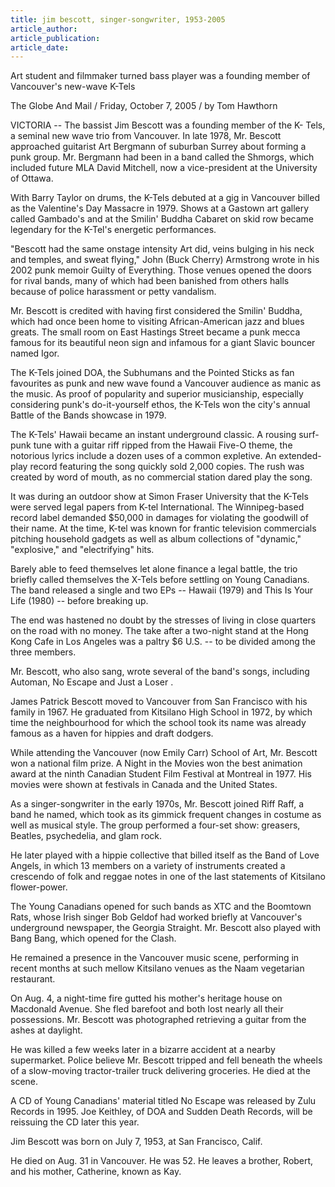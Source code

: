 ```yaml
---
title: jim bescott, singer-songwriter, 1953-2005
article_author:
article_publication:
article_date:
---
```

Art student and filmmaker turned bass player was a founding member of Vancouver's new-wave K-Tels  
  
The Globe And Mail / Friday, October 7, 2005 / by Tom Hawthorn  
  
VICTORIA -- The bassist Jim Bescott was a founding member of the K- Tels, a seminal new wave trio from Vancouver. In late 1978, Mr. Bescott approached guitarist Art Bergmann of suburban Surrey about forming a punk group. Mr. Bergmann had been in a band called the Shmorgs, which included future MLA David Mitchell, now a vice-president at the University of Ottawa.  
  
With Barry Taylor on drums, the K-Tels debuted at a gig in Vancouver billed as the Valentine's Day Massacre in 1979. Shows at a Gastown art gallery called Gambado's and at the Smilin' Buddha Cabaret on skid row became legendary for the K-Tel's energetic performances.  
  
"Bescott had the same onstage intensity Art did, veins bulging in his neck and temples, and sweat flying," John (Buck Cherry) Armstrong wrote in his 2002 punk memoir Guilty of Everything. Those venues opened the doors for rival bands, many of which had been banished from others halls because of police harassment or petty vandalism.  
  
Mr. Bescott is credited with having first considered the Smilin' Buddha, which had once been home to visiting African-American jazz and blues greats. The small room on East Hastings Street became a punk mecca famous for its beautiful neon sign and infamous for a giant Slavic bouncer named Igor.  
  
The K-Tels joined DOA, the Subhumans and the Pointed Sticks as fan favourites as punk and new wave found a Vancouver audience as manic as the music. As proof of popularity and superior musicianship, especially considering punk's do-it-yourself ethos, the K-Tels won the city's annual Battle of the Bands showcase in 1979.  
  
The K-Tels' Hawaii became an instant underground classic. A rousing surf- punk tune with a guitar riff ripped from the Hawaii Five-O theme, the notorious lyrics include a dozen uses of a common expletive. An extended-play record featuring the song quickly sold 2,000 copies. The rush was created by word of mouth, as no commercial station dared play the song.  
  
It was during an outdoor show at Simon Fraser University that the K-Tels were served legal papers from K-tel International. The Winnipeg-based record label demanded $50,000 in damages for violating the goodwill of their name. At the time, K-tel was known for frantic television commercials pitching household gadgets as well as album collections of "dynamic," "explosive," and "electrifying" hits.  
  
Barely able to feed themselves let alone finance a legal battle, the trio briefly called themselves the X-Tels before settling on Young Canadians. The band released a single and two EPs -- Hawaii (1979) and This Is Your Life (1980) -- before breaking up.  
  
The end was hastened no doubt by the stresses of living in close quarters on the road with no money. The take after a two-night stand at the Hong Kong Cafe in Los Angeles was a paltry $6 U.S. -- to be divided among the three members.  
  
Mr. Bescott, who also sang, wrote several of the band's songs, including Automan, No Escape and Just a Loser .  
  
James Patrick Bescott moved to Vancouver from San Francisco with his family in 1967. He graduated from Kitsilano High School in 1972, by which time the neighbourhood for which the school took its name was already famous as a haven for hippies and draft dodgers.  
  
While attending the Vancouver (now Emily Carr) School of Art, Mr. Bescott won a national film prize. A Night in the Movies won the best animation award at the ninth Canadian Student Film Festival at Montreal in 1977. His movies were shown at festivals in Canada and the United States.  
  
As a singer-songwriter in the early 1970s, Mr. Bescott joined Riff Raff, a band he named, which took as its gimmick frequent changes in costume as well as musical style. The group performed a four-set show: greasers, Beatles, psychedelia, and glam rock.  
  
He later played with a hippie collective that billed itself as the Band of Love Angels, in which 13 members on a variety of instruments created a crescendo of folk and reggae notes in one of the last statements of Kitsilano flower-power.  
  
The Young Canadians opened for such bands as XTC and the Boomtown Rats, whose Irish singer Bob Geldof had worked briefly at Vancouver's underground newspaper, the Georgia Straight. Mr. Bescott also played with Bang Bang, which opened for the Clash.  
  
He remained a presence in the Vancouver music scene, performing in recent months at such mellow Kitsilano venues as the Naam vegetarian restaurant.  
  
On Aug. 4, a night-time fire gutted his mother's heritage house on Macdonald Avenue. She fled barefoot and both lost nearly all their possessions. Mr. Bescott was photographed retrieving a guitar from the ashes at daylight.  
  
He was killed a few weeks later in a bizarre accident at a nearby supermarket. Police believe Mr. Bescott tripped and fell beneath the wheels of a slow-moving tractor-trailer truck delivering groceries. He died at the scene.  
  
A CD of Young Canadians' material titled No Escape was released by Zulu Records in 1995. Joe Keithley, of DOA and Sudden Death Records, will be reissuing the CD later this year.  
  
Jim Bescott was born on July 7, 1953, at San Francisco, Calif.  
  
He died on Aug. 31 in Vancouver. He was 52. He leaves a brother, Robert, and his mother, Catherine, known as Kay.  
